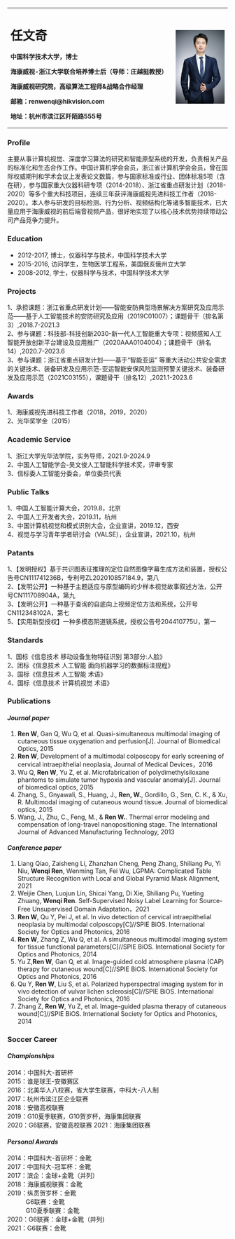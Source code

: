 <table border="0">
  <tr>
    <td width="75%">
      <h1>任文奇</h1>
      <p><b>中国科学技术大学，博士</b></p>
      <p><b>海康威视-浙江大学联合培养博士后（导师：庄越挺教授）</b></p>
      <p><b>海康威视研究院，高级算法工程师&战略合作经理</b></p>
      <p><b>邮箱：renwenqi@hikvision.com</b></p>
      <p><b>地址：杭州市滨江区阡陌路555号</b></p>
    </td>
    <td width="25%">
      <img src="/任文奇-形象照 - small.JPG" width="100%">
    </td>
  </tr>
</table>

### **Profile**    
主要从事计算机视觉、深度学习算法的研究和智能原型系统的开发，负责相关产品的标准化和生态合作工作。中国计算机学会会员，浙江省计算机学会会员，曾在国际权威期刊和学术会议上发表论文数篇，参与国家标准或行业、团体标准5项（含在研），参与国家重大仪器科研专项（2014-2018）、浙江省重点研发计划（2018-2020）等多个重大科技项目，连续三年获评海康威视先进科技工作者（2018-2020）。本人参与研发的目标检测、行为分析、视频结构化等诸多智能技术，已大量应用于海康威视的前后端音视频产品，很好地实现了以核心技术优势持续带动公司产品竞争力提升。   
  
### **Education**    
  + 2012-2017, 博士，仪器科学与技术，中国科学技术大学  
  + 2015-2016, 访问学生，生物医学工程系，美国俄亥俄州立大学  
  + 2008-2012, 学士，仪器科学与技术，中国科学技术大学   

### **Projects**  
1、承担课题：浙江省重点研发计划——智能安防典型场景解决方案研究及应用示范——基于人工智能技术的安防研究及应用（2019C01007）；课题骨干（排名第3）,2018.7-2021.3  
2、参与课题：科技部-科技创新2030-新一代人工智能重大专项：视频感知人工智能开放创新平台建设及应用推广（2020AAA0104004）；课题骨干（排名14）,2020.7-2023.6  
3、参与课题：浙江省重点研发计划——基于“智能亚运” 等重大活动公共安全需求的关键技术、装备研发及应用示范-亚运智能安保风险监测预警关键技术、装备研发及应用示范（2021C03155），课题骨干（排名12）,2021.1-2023.6   

### **Awards**
1、海康威视先进科技工作者（2018，2019，2020）  
2、光华奖学金（2015）  

### **Academic Service**
1、浙江大学光华法学院，实务导师，2021.9-2024.9   
2、中国人工智能学会-吴文俊人工智能科学技术奖，评审专家   
3、信标委人工智能分委会，单位委员代表  

### **Public Talks**
1、中国人工智能计算大会，2019.8，北京   
2、中国人工开发者大会，2019.11，杭州   
3、中国计算机视觉和模式识别大会，企业宣讲，2019.12，西安   
4、视觉与学习青年学者研讨会（VALSE），企业宣讲，2021.10，杭州   

### **Patants**
1、【发明授权】基于共识图表征推理的定位自然图像字幕生成方法和装置，授权公告号CN111741236B，专利号ZL202010857184.9，第八  
2、【发明公开】一种基于主题适应与原型编码的少样本视觉故事叙述方法，公开号CN111708904A，第九  
3、【发明公开】一种基于查询的自底向上视频定位方法和系统，公开号CN112348102A，第七  
5、【实用新型授权】一种多模态阴道镜系统，授权公告号204410775U，第一  

### **Standards**
1、国标《信息技术 移动设备生物特征识别 第3部分:人脸》   
2、团标《信息技术 人工智能 面向机器学习的数据标注规程》   
3、国标《信息技术 人工智能 术语》   
4、国标《信息技术 计算机视觉 术语》   

### **Publications**  
#### *Journal paper*  
1. **Ren W**, Gan Q, Wu Q, et al. Quasi-simultaneous multimodal imaging of cutaneous tissue oxygenation and perfusion[J]. Journal of Biomedical Optics, 2015  
2. **Ren W**, Development of a multimodal colposcopy for early screening of cervical intraepithelial neoplasia, Journal of Medical Devices，2016  
3. Wu Q, **Ren W**, Yu Z, et al. Microfabrication of polydimethylsiloxane phantoms to simulate tumor hypoxia and vascular anomaly[J]. Journal of biomedical optics, 2015  
4. Zhang, S., Gnyawali, S., Huang, J., **Ren, W.**, Gordillo, G., Sen, C. K., & Xu, R. Multimodal imaging of cutaneous wound tissue. Journal of biomedical optics, 2015  
5. Wang, J., Zhu, C., Feng, M., & **Ren W.**. Thermal error modeling and compensation of long-travel nanopositioning stage. The International Journal of Advanced Manufacturing Technology, 2013  
#### *Conference paper*  
1.  Liang Qiao, Zaisheng Li, Zhanzhan Cheng, Peng Zhang, Shiliang Pu, Yi Niu, **Wenqi Ren**, Wenming Tan, Fei Wu, LGPMA: Complicated Table Structure Recognition with Local and Global Pyramid Mask Alignment, 2021   
2.  Weijie Chen, Luojun Lin, Shicai Yang, Di Xie, Shiliang Pu, Yueting Zhuang, **Wenqi Ren**. Self-Supervised Noisy Label Learning for Source-Free Unsupervised Domain Adaptation，2021   
3. **Ren W**, Qu Y, Pei J, et al. In vivo detection of cervical intraepithelial neoplasia by multimodal colposcopy[C]//SPIE BiOS. International Society for Optics and Photonics, 2016  
4. **Ren W**, Zhang Z, Wu Q, et al. A simultaneous multimodal imaging system for tissue functional parameters[C]//SPIE BiOS. International Society for Optics and Photonics, 2014  
5. Yu Z,**Ren W**, Gan Q, et al. Image-guided cold atmosphere plasma (CAP) therapy for cutaneous wound[C]//SPIE BiOS. International Society for Optics and Photonics, 2016  
6. Qu Y, **Ren W**, Liu S, et al. Polarized hyperspectral imaging system for in vivo detection of vulvar lichen sclerosis[C]//SPIE BiOS. International Society for Optics and Photonics, 2016  
7. Zhang Z, **Ren W**, Yu Z, et al. Image-guided plasma therapy of cutaneous wound[C]//SPIE BiOS. International Society for Optics and Photonics, 2014  

### **Soccer Career**
#### *Championships*
2014：中国科大-首研杯   
2015：谁是球王-安徽赛区   
2016：北美华人八校赛，省大学生联赛，中科大-八人制   
2017：杭州市滨江区企业联赛      
2018：安徽高校联赛    
2019：G10夏季联赛，G10贺岁杯，海康集团联赛   
2020：G6联赛，安徽高校联赛
2021：海康集团联赛
#### *Personal Awards*   
2014：中国科大-首研杯：金靴  
2017：中国科大-冠军杯：金靴   
2017：滨企：金球+金靴（并列）  
2018：海康威视联赛：金靴  
2019：纵贯贺岁杯：金靴   
&emsp;&emsp;&emsp;G6联赛：金靴   
&emsp;&emsp;&emsp;G10夏季联赛：金靴    
2020：G6联赛：金球+金靴（并列)    
2021：G6联赛：金靴    
